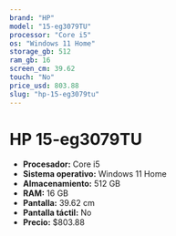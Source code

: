 ```yaml
---
brand: "HP"
model: "15-eg3079TU"
processor: "Core i5"
os: "Windows 11 Home"
storage_gb: 512
ram_gb: 16
screen_cm: 39.62
touch: "No"
price_usd: 803.88
slug: "hp-15-eg3079tu"
---
```


# HP 15-eg3079TU

- **Procesador:** Core i5
- **Sistema operativo:** Windows 11 Home
- **Almacenamiento:** 512 GB
- **RAM:** 16 GB
- **Pantalla:** 39.62 cm
- **Pantalla táctil:** No
- **Precio:** $803.88
